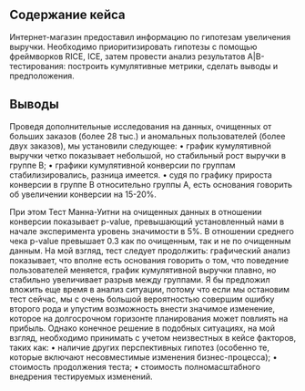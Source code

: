 ## Содержание кейса
Интернет-магазин предоставил информацию по гипотезам увеличения выручки.
Необходимо приоритизировать гипотезы с помощью фреймворков RICE, ICE,
затем провести анализ результатов A|B-тестирования: построить кумулятивные метрики, сделать выводы и предположения. 

## Выводы
Проведя дополнительные исследования на данных, очищенных от больших заказов (более 28 тыс.) и аномальных пользователей (более двух заказов), мы установили следующее:
•	график кумулятивной выручки четко показывает небольшой, но стабильный рост выручки в группе B;
•	графики кумулятивной конверсии по группам стабилизировались, разница имеется.
•	судя по графику прироста конверсии в группе B относительно группы А, есть основания говорить об увеличении конверсии на 15-20%.

При этом Тест Манна-Уитни на очищенных данных в отношении конверсии показывает p-value, превышающий установленный нами в начале эксперимента уровень значимости в 5%. В отношении среднего чека p-value превышает 0.3 как по очищенным, так и не по очищенным данным.
На мой взгляд, тест следует продолжить: графический анализ показывает, что вполне есть основания говорить о том, что поведение пользователей меняется, график кумулятивной выручки плавно, но стабильно увеличивает разрыв между группами. Я бы предложил вложить еще время в анализ ситуации, потому что если мы остановим тест сейчас, мы с очень большой вероятностью совершим ошибку второго рода и упустим возможность внести значимое изменение, которое на долгосрочном горизонте планирования может повлиять на прибыль.
Однако конечное решение в подобных ситуациях, на мой взгляд, необходимо принимать с учетом неизвестных в кейсе факторов, таких как:
•	наличие других перспективных гипотез (особенно те, которые включают несовместимые изменения бизнес-процесса);
•	стоимость продолжения теста;
•	стоимость полномасштабного внедрения тестируемых изменений.

